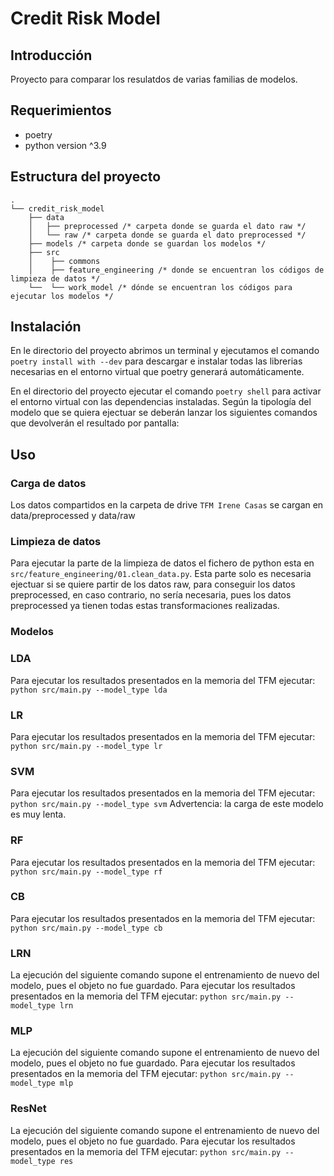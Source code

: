 # Credit Risk Model

## Introducción
Proyecto para comparar los resulatdos de varias familias de modelos.

## Requerimientos
* poetry
* python version ^3.9

## Estructura del proyecto
```
.
└── credit_risk_model
    ├── data
    │   ├── preprocessed /* carpeta donde se guarda el dato raw */
    │   └── raw /* carpeta donde se guarda el dato preprocessed */
    ├── models /* carpeta donde se guardan los modelos */
    ├── src
    │    ├── commons
    │    ├── feature_engineering /* donde se encuentran los códigos de limpieza de datos */
    └──  └── work_model /* dónde se encuentran los códigos para ejecutar los modelos */

```

## Instalación

En le directorio del proyecto abrimos un terminal y ejecutamos el comando `poetry install with --dev` para descargar e
instalar todas las librerias necesarias en el entorno virtual que poetry generará automáticamente.

En el directorio del proyecto ejecutar el comando `poetry shell` para activar el entorno virtual con las dependencias instaladas.
Según la tipología del modelo que se quiera ejectuar se deberán lanzar los siguientes comandos que devolverán el resultado por pantalla:

## Uso

### Carga de datos
Los datos compartidos en la carpeta de drive  `TFM Irene Casas` se cargan en data/preprocessed y data/raw

### Limpieza de datos
Para ejecutar la parte de la limpieza de datos el fichero de python esta en `src/feature_engineering/01.clean_data.py`.
Esta parte solo es necesaria ejectuar si se quiere partir de los datos raw, para conseguir los datos preprocessed,
en caso contrario, no sería necesaria, pues los datos preprocessed ya tienen todas estas transformaciones realizadas.

### Modelos

### LDA

Para ejecutar los resultados presentados en la memoria del TFM ejecutar: `python src/main.py --model_type lda`

### LR

Para ejecutar los resultados presentados en la memoria del TFM ejecutar: `python src/main.py --model_type lr`

### SVM

Para ejecutar los resultados presentados en la memoria del TFM ejecutar: `python src/main.py --model_type svm`
Advertencia: la carga de este modelo es muy lenta.

### RF

Para ejecutar los resultados presentados en la memoria del TFM ejecutar: `python src/main.py --model_type rf`

### CB

Para ejecutar los resultados presentados en la memoria del TFM ejecutar: `python src/main.py --model_type cb`

### LRN

La ejecución del siguiente comando supone el entrenamiento de nuevo del modelo, pues el objeto no fue guardado.
Para ejecutar los resultados presentados en la memoria del TFM ejecutar: `python src/main.py --model_type lrn`

### MLP

La ejecución del siguiente comando supone el entrenamiento de nuevo del modelo, pues el objeto no fue guardado.
Para ejecutar los resultados presentados en la memoria del TFM ejecutar: `python src/main.py --model_type mlp`

### ResNet

La ejecución del siguiente comando supone el entrenamiento de nuevo del modelo, pues el objeto no fue guardado.
Para ejecutar los resultados presentados en la memoria del TFM ejecutar: `python src/main.py --model_type res`

